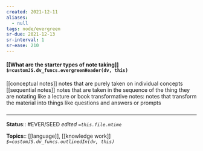 ```yaml
---
created: 2021-12-11 
aliases:
  - null
tags: node/evergreen
sr-due: 2021-12-13
sr-interval: 1
sr-ease: 210
---
```


#### [[What are the starter types of note taking]] `$=customJS.dv_funcs.evergreenHeader(dv, this)`

[[conceptual notes]] notes that are purely taken on individual concepts
[[sequential notes]] notes that are taken in the sequence of the thing they are notating like a lecture or book
transformative notes: notes that transform the material into things like questions and answers or prompts

### <hr class="footnote"/>

**Status**:: #EVER/SEED
*edited `=this.file.mtime`*

**Topics**::  [[language]], [[knowledge work]]
*`$=customJS.dv_funcs.outlinedIn(dv, this)`*
